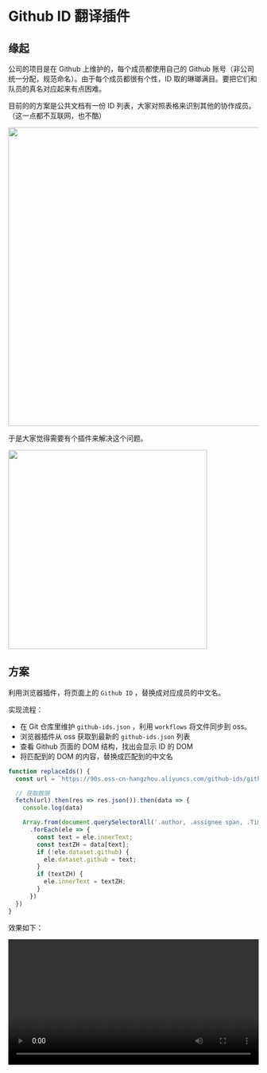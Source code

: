 # Github ID 翻译插件

## 缘起

公司的项目是在 Github 上维护的，每个成员都使用自己的 Github 账号（非公司统一分配，规范命名）。由于每个成员都很有个性，ID 取的琳瑯满目。要把它们和队员的真名对应起来有点困难。

目前的的方案是公共文档有一份 ID 列表，大家对照表格来识别其他的协作成员。（这一点都不互联网，也不酷）

<img width="600" src="https://user-images.githubusercontent.com/35713518/145004585-e7ed56df-db9e-45c0-810a-267e1732c270.png" />

于是大家觉得需要有个插件来解决这个问题。

<img width="400" src="https://user-images.githubusercontent.com/35713518/145000281-102f1a01-b287-44a0-bf68-cb21d9dbfba7.png" />

## 方案

利用浏览器插件，将页面上的 `Github ID` ，替换成对应成员的中文名。

实现流程：
- 在 Git 仓库里维护 `github-ids.json` ，利用 `workflows` 将文件同步到 oss。
- 浏览器插件从 oss 获取到最新的 `github-ids.json` 列表
- 查看 Github 页面的 DOM 结构，找出会显示 ID 的 DOM
- 将匹配到的 DOM 的内容，替换成匹配到的中文名

```js
function replaceIds() {
  const url = `https://90s.oss-cn-hangzhou.aliyuncs.com/github-ids/github-ids.json?v=${Date.now()}`;

  // 获取数据
  fetch(url).then(res => res.json()).then(data => {
    console.log(data)

    Array.from(document.querySelectorAll('.author, .assignee span, .TimelineItem-body a span'))
      .forEach(ele => {
        const text = ele.innerText;
        const textZH = data[text];
        if (!ele.dataset.github) {
          ele.dataset.github = text;
        }
        if (textZH) {
          ele.innerText = textZH;
        }
      })
  })
}
```

效果如下：

<video width="100%" controls src="https://website-cocos-fe.oss-cn-hangzhou.aliyuncs.com/%E5%B1%8F%E5%B9%95%E5%BD%95%E5%88%B62021-12-10%2021.12.50.mov" />

我们替换了页面上原本显示 Github ID 的地方，展示为中文名称。并且在右上角放置了一个 ICON，点击可以展开/关闭一个 ID 列表。

列表支持按中文名搜索 ID，方便 `@` 其他成员。 点击 ID 或者中文名称都可以复制对应内容。

如果远程更新了数据，点击刷新按钮即可同步远程数据。

## 数据维护

我们把数据统一在 [这里](https://github.com/cocos-creator/cocos-fe/blob/main/projects/github-ids/github-ids.json) 维护。如果有更新人员名单，往仓库[cocos-fe](https://github.com/cocos-creator/cocos-fe) 提个 PR 即可。我们的 `workflows` 会触发相应的任务，将最新的 `github-ids.json` 推送到 OSS。

插件那边会获取到最新的数据映射表。通过如下粗暴的方式：

```
const url = `https://90s.oss-cn-hangzhou.aliyuncs.com/github-ids/github-ids.json?v=${Date.now()}`;
```

:::tip
由于人员 ID 列表是一个不经常更新的数据，所以我们默认都是从本地缓存里拿，所以如果有更新了远程的数据，手动点击一下更新按钮即可。
:::
## 遇到的问题

Github 某些页面是以 SPA 的方式渲染，导致它进行路由切换的时候不会刷新页面，进而不能通过 onload 这样的方式来执行替换 ID 的逻辑。

而如果通过监听 `popstate` 事件，它无法捕获 `history.pushState() | history.replaceState()` ，所以此路不通（可能魔改可以）。

不过我们发现，Github 在路由切换时，有个进度条的呈现，于是我们通过监听这个进度条的 width 变化，如果达到 100% ，说明页面切换成功。

```js
function observerProgress() {
  const $progress = document.querySelector('.Progress-item');
  const callback = function (mutationsList) {
    for (let mutation of mutationsList) {
      if (mutation.type === 'attributes') {
        if ($progress.style.width === '100%') {
          window.setTimeout(replaceIds, 200);
        }
      }
    }
  };

  const observer = new MutationObserver(callback);
  observer.observe($progress, { attributes: true });
  // observer.disconnect();
}
```

## 使用

前往谷歌插件商店搜索 [@cocos-fe/github-ids](https://chrome.google.com/webstore/detail/cocos-fegithub-ids/eidodebdpdgnbcphggoimbpohochfpoj/related?hl=zh-CN&authuser=0) 安装即可。

大家记得去给插件一个好评，这样我们后期的更新评审会更容易通过。
